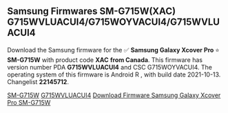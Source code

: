 <h2>Samsung Firmwares SM-G715W(XAC) G715WVLUACUI4/G715WOYVACUI4/G715WVLUACUI4</h2>
Download the Samsung firmware for the ✅ <strong>Samsung Galaxy Xcover Pro </strong> ⭐ <strong>SM-G715W</strong> with product code <strong>XAC</strong> <strong> from Canada</strong>. This firmware has version number PDA <strong>G715WVLUACUI4</strong> and CSC G715WOYVACUI4. The operating system of this firmware is Android R , with build date 2021-10-13. Changelist <strong>22145712</strong>.


[SM-G715W](https://samfirm.shop/samsung/model/SM-G715W)
[G715WVLUACUI4](https://samfirm.shop/samsung/pda/G715WVLUACUI4)
[Download Firmware Samsung Galaxy Xcover Pro SM-G715W](https://samfirm.shop/samsung/firmware/464720)
